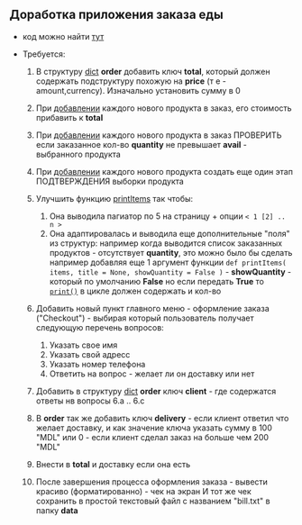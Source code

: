 ## Доработка приложения заказа еды

* код можно найти [тут](https://github.com/dorinesinenco/EDUQATION/tree/master/programming/python/apps/order-struct-func-persistance)

* Требуется:
    1. В структуру [dict](https://github.com/dorinesinenco/EDUQATION/blob/fae873e05e9711dcc0c802b9bfaad4ec1035d2e6/programming/python/apps/order-struct-func-persistance/app.py#L5) **order** добавить ключ **total**, который должен содержать подструктуру похожую на **price** (т е - amount,currency). Изначально установить сумму в 0
    2. При [добавлении](https://github.com/dorinesinenco/EDUQATION/blob/fae873e05e9711dcc0c802b9bfaad4ec1035d2e6/programming/python/apps/order-struct-func-persistance/app.py#L22) каждого нового продукта в заказ, его стоимость прибавить к **total**
    3. При [добавлении](https://github.com/dorinesinenco/EDUQATION/blob/fae873e05e9711dcc0c802b9bfaad4ec1035d2e6/programming/python/apps/order-struct-func-persistance/app.py#L22) каждого нового продукта в заказ ПРОВЕРИТЬ если заказанное кол-во **quantity** не превышает **avail** - выбранного продукта
    4. При [добавлении](https://github.com/dorinesinenco/EDUQATION/blob/fae873e05e9711dcc0c802b9bfaad4ec1035d2e6/programming/python/apps/order-struct-func-persistance/app.py#L22) каждого нового продукта создать еще один этап ПОДТВЕРЖДЕНИЯ выборки продукта
    5. Улучшить функцию [printItems](https://github.com/dorinesinenco/EDUQATION/blob/fae873e05e9711dcc0c802b9bfaad4ec1035d2e6/programming/python/apps/order-struct-func-persistance/restaurant.py#L3) так чтобы: 
        1. Она выводила пагиатор по 5 на страницу + опции ```< 1 [2] .. n >```
        2. Она адаптировалась и выводила еще дополнительные "поля" из структур: например когда выводится список заказанных продуктов - отсутствует **quantity**, это можно было бы сделать например добавляя еще 1 аргумент функции ```def printItems( items, title = None, showQuantity = False )``` - **showQuantity** - который по умолчанию **False** но если передать **True** то [```print()```](https://github.com/dorinesinenco/EDUQATION/blob/fae873e05e9711dcc0c802b9bfaad4ec1035d2e6/programming/python/apps/order-struct-func-persistance/restaurant.py#L10) в цикле должен содержать и кол-во
    6. Добавить новый пункт главного меню - оформление заказа ("Checkout") - выбирая который пользователь получает следующую перечень вопросов:
        1. Указать свое имя
        2. Указать свой адресс
        3. Указать номер телефона
        4. Ответить на вопрос - желает ли он доставку или нет
    
    7. Добавить в структуру [dict](https://github.com/dorinesinenco/EDUQATION/blob/fae873e05e9711dcc0c802b9bfaad4ec1035d2e6/programming/python/apps/order-struct-func-persistance/app.py#L5) **order** ключ **client** - где содержатся ответы нв вопросы 6.a .. 6.c
    8. В **order** так же добавить ключ **delivery** - если клиент ответил что желает доставку, и как значение ключа указать сумму в 100 "MDL" или 0 - если клиент сделал заказ на больше чем 200 "MDL" 
    9. Внести в **total** и доставку если она есть
    10. После завершения процесса оформления заказа - вывести красиво (форматированно) - чек на экран И тот же чек сохранить в простой текстовый файл с названием "bill.txt" в папку **data**
